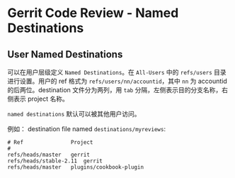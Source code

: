 # Gerrit Code Review - Named Destinations

## User Named Destinations
可以在用户层级定义 `Named Destinations`。在 `All-Users` 中的 `refs/users` 目录进行设置。用户的 ref 格式为 `refs/users/nn/accountid`，其中 `nn` 为 accountid 的后两位。destination 文件分为两列，用 `tab` 分隔，左侧表示目的分支名称，右侧表示 project 名称。

`named destinations` 默认可以被其他用户访问。

例如： destination file named `destinations/myreviews`:

```
# Ref            	Project
#
refs/heads/master	gerrit
refs/heads/stable-2.11	gerrit
refs/heads/master	plugins/cookbook-plugin
```

